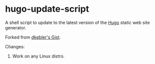 # hugo-update-script
A shell script to update to the latest version of the [Hugo](https://gohugo.io/) static web site generator.

Forked from [dkebler's Gist](https://gist.github.com/dkebler/1188d098d62166fdc6065fb2658a71dd).

Changes:

1. Work on any Linux distro.